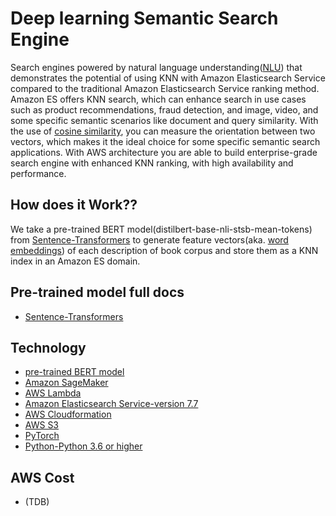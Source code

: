 # Deep learning Semantic Search Engine
Search engines powered by natural language understanding([NLU](https://en.wikipedia.org/wiki/Natural-language_understanding)) that demonstrates the potential of using KNN with Amazon Elasticsearch Service compared to the traditional  Amazon Elasticsearch Service ranking method. Amazon ES offers KNN search, which can enhance search in use cases such as product recommendations, fraud detection, and image, video, and some specific semantic scenarios like document and query similarity. With the use of [cosine similarity](https://en.wikipedia.org/wiki/Cosine_similarity), you can measure the orientation between two vectors, which makes it the ideal choice for some specific semantic search applications. With AWS architecture you are able to build enterprise-grade search engine with enhanced KNN ranking, with high availability and performance.

## How does it Work??
We take a pre-trained BERT model(distilbert-base-nli-stsb-mean-tokens) from [Sentence-Transformers](https://github.com/UKPLab/sentence-transformers) to generate feature vectors(aka. [word embeddings](https://en.wikipedia.org/wiki/Word_embedding)) of each description of book corpus and store them as a KNN index in an Amazon ES domain.

## Pre-trained model full docs
- [Sentence-Transformers](https://www.sbert.net/)

## Technology
- [pre-trained BERT model](https://www.sbert.net/docs/pretrained_models.html#choosing-the-right-model)
- [Amazon SageMaker](https://aws.amazon.com/sagemaker/)
- [AWS Lambda](https://aws.amazon.com/lambda/)
- [Amazon Elasticsearch Service-version 7.7](https://aws.amazon.com/elasticsearch-service/)
- [AWS Cloudformation](https://aws.amazon.com/cloudformation/)
- [AWS S3](https://aws.amazon.com/s3/)
- [PyTorch](https://pytorch.org/get-started/locally/)
- [Python-Python 3.6 or higher](https://www.python.org/)

## AWS Cost
- (TDB)
